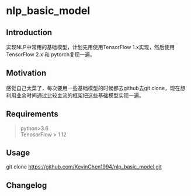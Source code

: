 # nlp_basic_model

## Introduction
实现NLP中常用的基础模型，计划先用使用TensorFlow 1.x实现，然后使用TensorFlow 2.x 和 pytorch复现一遍。

## Motivation
感觉自己太菜了，每次要用一些基础模型的时候都去github去git clone，现在想利用业余时间通过比较主流的框架把这些基础模型实现一遍。

## Requirements
> python>3.6  
> TenosorFlow > 1.12  


## Usage
git clone https://github.com/KevinChen1994/nlp_basic_model.git


## Changelog 

